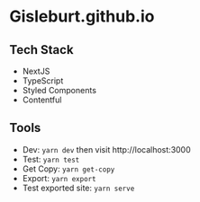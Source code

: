 Gisleburt.github.io
===================

Tech Stack
----------

- NextJS
- TypeScript
- Styled Components
- Contentful

Tools
-----

- Dev: `yarn dev` then visit http://localhost:3000
- Test: `yarn test`
- Get Copy: `yarn get-copy`
- Export: `yarn export`
- Test exported site: `yarn serve`
